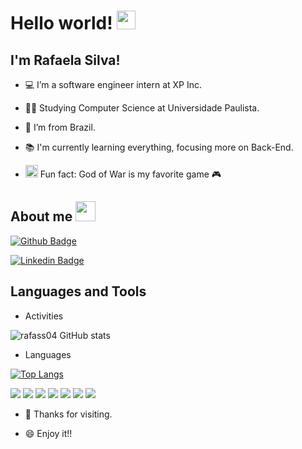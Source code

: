 # Hello world! <img src=https://github.com/TheDudeThatCode/TheDudeThatCode/blob/master/Assets/Earth.gif width="30">

## I'm Rafaela Silva!

 - :computer: I’m a software engineer intern at XP Inc.

- 👩‍🎓 Studying Computer Science at Universidade Paulista.

- :house_with_garden: I’m from Brazil.

- :books: I'm currently learning everything, focusing more on Back-End.

- <img alt="GIF" src="https://github.com/TheDudeThatCode/TheDudeThatCode/blob/master/Assets/coin.gif" width="20vw" /> Fun fact: God of War is my favorite game 🎮

## About me <img src="https://github.com/TheDudeThatCode/TheDudeThatCode/blob/master/Assets/Handshake.gif" height="32px">

[![Github Badge](https://img.shields.io/badge/-Github-000?style=flat-square&logo=Github&logoColor=white&link=https://github.com/rafass04)](https://github.com/rafass04)

[![Linkedin Badge](https://img.shields.io/badge/LinkedIn-0077B5?style=for-the-badge&logo=linkedin&logoColor=white&link=https://www.linkedin.com/in/rafaelasilva-/)](https://www.linkedin.com/in/rafaelasilva-/)

## Languages and Tools

- Activities

![rafass04 GitHub stats](https://github-readme-stats.vercel.app/api?username=rafass04&show_icons=true&theme=radical)

- Languages

[![Top Langs](https://github-readme-stats.vercel.app/api/top-langs/?username=rafass04&layout=compact)](https://github.com/rafass04/github-readme-stats)

<img src="https://img.shields.io/badge/C%23-239120?style=for-the-badge&logo=c-sharp&logoColor=white" /> <img src="https://img.shields.io/badge/.NET-512BD4?style=for-the-badge&logo=dotnet&logoColor=white" /> <img src="https://img.shields.io/badge/JavaScript-323330?style=for-the-badge&logo=javascript&logoColor=F7DF1E" /> <img src="https://img.shields.io/badge/Node.js-339933?style=for-the-badge&logo=nodedotjs&logoColor=white" /> <img src="https://img.shields.io/badge/MySQL-00000F?style=for-the-badge&logo=mysql&logoColor=white" /> <img src="https://img.shields.io/badge/rabbitmq-%23FF6600.svg?&style=for-the-badge&logo=rabbitmq&logoColor=white" /> <img src="https://img.shields.io/badge/Postman-FF6C37?style=for-the-badge&logo=Postman&logoColor=white" /> 


- 💙 Thanks for visiting.

- 😄 Enjoy it!!


<!--
**rafass04/rafass04** is a ✨ _special_ ✨ repository because its `README.md` (this file) appears on your GitHub profile.

Here are some ideas to get you started:

- 🔭 I’m currently working on ...
- 🌱 studying Computer Science at Universidade Paulista ...
- 👯 I’m looking to collaborate on ...
- 🤔 I’m looking for help with ...
- 💬 Ask me about ...
- 📫 How to reach me: ...
- 😄 Pronouns: ...
- ⚡ Fun fact: ...
-->
